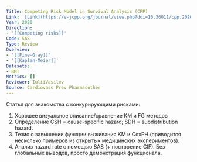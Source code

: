 ```yaml
---
Title: Competing Risk Model in Survival Analysis (CPP)
Link: '[Link](https://e-jcpp.org/journal/view.php?doi=10.36011/cpp.2020.2.e11)'
Year: 2020
Direction:
- '[[Competing risks]]'
Code: SAS
Type: Review
Overview:
- '[[Fine-Gray]]'
- '[[Kaplan-Meier]]'
Datasets:
- BMT
Metrics: []
Reviewer: IuliiVasilev
Source: Cardiovasc Prev Pharmacother
---
```


Статья для знакомства с конкурирующими рисками:

1. Хорошее визуальное описание/сравнение KM и FG методов
1. Определение CSH = cause-specific hazard; SDH = subdistribution hazard.
1. Тезис о завышении функции выживания KM и CoxPH (приводится несколько примеров из открытых медицинских экспериментов).
1. Анализ hazard rate с помощью SAS (+ построение CIF). Без глобальных выводов, просто демонстрация функционала.
